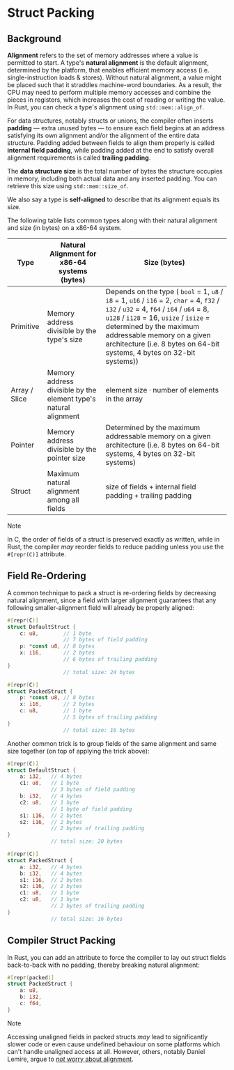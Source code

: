 # Struct Packing

## Background

**Alignment** refers to the set of memory addresses where a value is permitted to start. A type's **natural alignment** is the default alignment, determined by the platform, that enables efficient memory access (i.e. single-instruction loads & stores). Without natural alignment, a value might be placed such that it straddles machine-word boundaries. As a result, the CPU may need to perform multiple memory accesses and combine the pieces in registers, which increases the cost of reading or writing the value. In Rust, you can check a type's alignment using `std::mem::align_of`.

For data structures, notably structs or unions, the compiler often inserts **padding** — extra unused bytes — to ensure each field begins at an address satisfying its own alignment and/or the alignment of the entire data structure. Padding added between fields to align them properly is called **internal field padding**, while padding added at the end to satisfy overall alignment requirements is called **trailing padding**.

The **data structure size** is the total number of bytes the structure occupies in memory, including both actual data and any inserted padding. You can retrieve this size using `std::mem::size_of`.

We also say a type is **self-aligned** to describe that its alignment equals its size.

The following table lists common types along with their natural alignment and size (in bytes) on a x86-64 system.

| Type          | Natural Alignment for x86-64 systems (bytes)                     | Size (bytes)                                                                                                                                                                                                                                                                                                        |
| ------------- | ---------------------------------------------------------------- | ------------------------------------------------------------------------------------------------------------------------------------------------------------------------------------------------------------------------------------------------------------------------------------------------------------------- |
| Primitive     | Memory address divisible by the type's size                      | Depends on the type ( `bool` = 1, `u8` / `i8` = 1, `u16` / `i16` = 2, `char` = 4, `f32` / `i32` / `u32` = 4, `f64` / `i64` / `u64` = 8, `u128` / `i128` = 16, `usize` / `isize` = determined by the maximum addressable memory on a given architecture (i.e. 8 bytes on 64-bit systems, 4 bytes on 32-bit systems)) |
| Array / Slice | Memory address divisible by the element type's natural alignment | $\text{element size} \cdot \text{number of elements in the array}$                                                                                                                                                                                                                                                  |
| Pointer       | Memory address divisible by the pointer size                     | Determined by the maximum addressable memory on a given architecture (i.e. 8 bytes on 64-bit systems, 4 bytes on 32-bit systems)                                                                                                                                                                                    |
| Struct        | Maximum natural alignment among all fields                       | $\text{size of fields} + \text{internal field padding} + \text{trailing padding}$                                                                                                                                                                                                                                   |

> [!note]
> In C, the order of fields of a struct is preserved exactly as written, while in Rust, the compiler _may_ reorder fields to reduce padding unless you use the `#[repr(C)]` attribute.

## Field Re-Ordering

A common technique to pack a struct is re-ordering fields by decreasing natural alignment, since a field with larger alignment guarantees that any following smaller-alignment field will already be properly aligned:

```rust
#[repr(C)]
struct DefaultStruct {
    c: u8,        // 1 byte
                  // 7 bytes of field padding
    p: *const u8, // 8 bytes
    x: i16,       // 2 bytes
                  // 6 bytes of trailing padding
}
                  // total size: 24 bytes
```

```rust
#[repr(C)]
struct PackedStruct {
    p: *const u8, // 8 bytes
    x: i16,       // 2 bytes
    c: u8,        // 1 byte
                  // 5 bytes of trailing padding
}
                  // total size: 16 bytes
```

Another common trick is to group fields of the same alignment and same size together (on top of applying the trick above):

```rust
#[repr(C)]
struct DefaultStruct {
    a: i32,   // 4 bytes
    c1: u8,   // 1 byte
              // 3 bytes of field padding
    b: i32,   // 4 bytes
    c2: u8,   // 1 byte
              // 1 byte of field padding
    s1: i16,  // 2 bytes
    s2: i16,  // 2 bytes
              // 2 bytes of trailing padding
}
              // total size: 20 bytes
```

```rust
#[repr(C)]
struct PackedStruct {
    a: i32,   // 4 bytes
    b: i32,   // 4 bytes
    s1: i16,  // 2 bytes
    s2: i16,  // 2 bytes
    c1: u8,   // 1 byte
    c2: u8,   // 1 byte
              // 2 bytes of trailing padding
}
              // total size: 16 bytes
```

## Compiler Struct Packing

In Rust, you can add an attribute to force the compiler to lay out struct fields back-to-back with no padding, thereby breaking natural alignment:

```rust
#[repr(packed)]
struct PackedStruct {
    a: u8,
    b: i32,
    c: f64,
}
```

> [!note]
> Accessing unaligned fields in packed structs _may_ lead to significantly slower code or even cause undefined behaviour on some platforms which can't handle unaligned access at all. However, others, notably Daniel Lemire, argue to [_not_ worry about alignment](https://lemire.me/blog/2025/07/14/dot-product-on-misaligned-data/#:~:text=you%20should%20generally%20no%20worry%20about%20alignment%20when%20optimizing%20your%20code).
